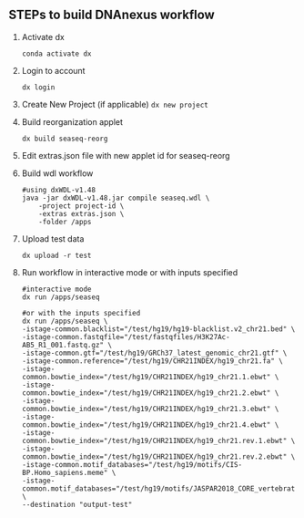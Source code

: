 ## STEPs to build DNAnexus workflow

1. Activate dx

    ```conda activate dx```

1. Login to account

    ```dx login```

1. Create New Project (if applicable)
    ```dx new project```

1. Build reorganization applet

    ```dx build seaseq-reorg```

1. Edit extras.json file with new applet id for seaseq-reorg

1. Build wdl workflow

    ```
    #using dxWDL-v1.48
    java -jar dxWDL-v1.48.jar compile seaseq.wdl \
        -project project-id \
        -extras extras.json \
        -folder /apps
    ```

1. Upload test data

    ``` dx upload -r test ```

1. Run workflow in interactive mode or with inputs specified

    ``` 
    #interactive mode
    dx run /apps/seaseq

    #or with the inputs specified
    dx run /apps/seaseq \
    -istage-common.blacklist="/test/hg19/hg19-blacklist.v2_chr21.bed" \
    -istage-common.fastqfile="/test/fastqfiles/H3K27Ac-AB5_R1_001.fastq.gz" \
    -istage-common.gtf="/test/hg19/GRCh37_latest_genomic_chr21.gtf" \
    -istage-common.reference="/test/hg19/CHR21INDEX/hg19_chr21.fa" \
    -istage-common.bowtie_index="/test/hg19/CHR21INDEX/hg19_chr21.1.ebwt" \
    -istage-common.bowtie_index="/test/hg19/CHR21INDEX/hg19_chr21.2.ebwt" \
    -istage-common.bowtie_index="/test/hg19/CHR21INDEX/hg19_chr21.3.ebwt" \
    -istage-common.bowtie_index="/test/hg19/CHR21INDEX/hg19_chr21.4.ebwt" \
    -istage-common.bowtie_index="/test/hg19/CHR21INDEX/hg19_chr21.rev.1.ebwt" \
    -istage-common.bowtie_index="/test/hg19/CHR21INDEX/hg19_chr21.rev.2.ebwt" \
    -istage-common.motif_databases="/test/hg19/motifs/CIS-BP.Homo_sapiens.meme" \
    -istage-common.motif_databases="/test/hg19/motifs/JASPAR2018_CORE_vertebrates_redundant.meme" \
    --destination "output-test"
    ```
